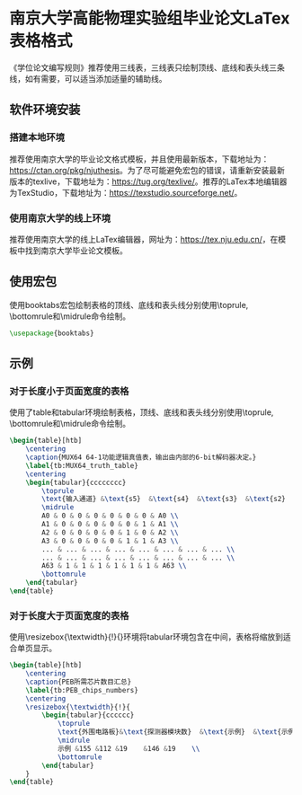 # 南京大学高能物理实验组毕业论文LaTex表格格式
《学位论文编写规则》推荐使用三线表，三线表只绘制顶线、底线和表头线三条线，如有需要，可以适当添加适量的辅助线。
## 软件环境安装
### 搭建本地环境
推荐使用南京大学的毕业论文格式模板，并且使用最新版本，下载地址为：<https://ctan.org/pkg/njuthesis>。为了尽可能避免宏包的错误，请重新安装最新版本的texlive，下载地址为：<https://tug.org/texlive/>。推荐的LaTex本地编辑器为TexStudio，下载地址为：<https://texstudio.sourceforge.net/>。
### 使用南京大学的线上环境
推荐使用南京大学的线上LaTex编辑器，网址为：<https://tex.nju.edu.cn/>，在模板中找到南京大学毕业论文模板。

## 使用宏包
使用booktabs宏包绘制表格的顶线、底线和表头线分别使用\toprule, \bottomrule和\midrule命令绘制。
```latex
\usepackage{booktabs}
```

## 示例
### 对于长度小于页面宽度的表格
使用了table和tabular环境绘制表格，顶线、底线和表头线分别使用\toprule, \bottomrule和\midrule命令绘制。
```latex
\begin{table}[htb]
	\centering
	\caption{MUX64 64-1功能逻辑真值表，输出由内部的6-bit解码器决定。}
	\label{tb:MUX64_truth_table}
	\centering
	\begin{tabular}{cccccccc}
		\toprule
		\text{输入通道} &\text{s5}  &\text{s4}  &\text{s3}  &\text{s2}  &\text{s1}  &\text{s0}  &\text{输出}  \\
		\midrule
		A0 & 0 & 0 & 0 & 0 & 0 & 0 & A0 \\
		A1 & 0 & 0 & 0 & 0 & 0 & 1 & A1 \\
		A2 & 0 & 0 & 0 & 0 & 1 & 0 & A2 \\
		A3 & 0 & 0 & 0 & 0 & 1 & 1 & A3 \\
		... & ... & ... & ... & ... & ... & ... & ... \\
		... & ... & ... & ... & ... & ... & ... & ... \\
		A63 & 1 & 1 & 1 & 1 & 1 & 1 & A63 \\
		\bottomrule
	\end{tabular}
\end{table}
```

### 对于长度大于页面宽度的表格
使用\resizebox{\textwidth}{!}{}环境将tabular环境包含在中间，表格将缩放到适合单页显示。
```latex
\begin{table}[htb]
	\centering
	\caption{PEB所需芯片数目汇总}
	\label{tb:PEB_chips_numbers}
	\centering
	\resizebox{\textwidth}{!}{
		\begin{tabular}{cccccc}
			\toprule
			\text{外围电路板}&\text{探测器模块数}  &\text{示例}  &\text{示例}  &\text{示例}  &\text{MUX64}  \\
			\midrule
			示例 &155 &112 &19	&146 &19	\\
			\bottomrule
		\end{tabular}
	}
\end{table}
```
